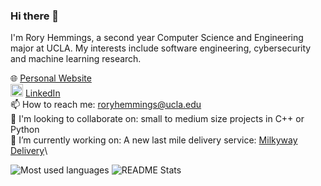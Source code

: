 ### Hi there 👋

I'm Rory Hemmings, a second year Computer Science and Engineering major at UCLA. My interests include software engineering, cybersecurity and machine learning research.

🌐 [Personal Website](https://roryhemmings.com)\
<img src="https://upload.wikimedia.org/wikipedia/commons/c/ca/LinkedIn_logo_initials.png" width=20px /> [LinkedIn](https://www.linkedin.com/in/rory-hemmings-a86a47222/) \
📫 How to reach me: roryhemmings@ucla.edu\
👯 I'm looking to collaborate on: small to medium size projects in C++ or Python\
🔭 I’m currently working on: A new last mile delivery service: [Milkyway Delivery](https://milkywaydelivery.com/)\

![Most used languages](https://github-readme-stats.vercel.app/api/top-langs/?username=roryhemmings&count_private=true&layout=compact&theme=dracula)
![README Stats](https://github-readme-stats.vercel.app/api?username=roryhemmings&show_icons=true&count_private=true&theme=dracula)

<!--
**RoryHemmings/RoryHemmings** is a ✨ _special_ ✨ repository because its `README.md` (this file) appears on your GitHub profile.

Here are some ideas to get you started:

- 🔭 I’m currently working on ...
- 🌱 I’m currently learning ...
- 👯 I’m looking to collaborate on ...
- 🤔 I’m looking for help with ...
- 💬 Ask me about ...
- 📫 How to reach me: ...
- 😄 Pronouns: ...
- ⚡ Fun fact: ...
-->
